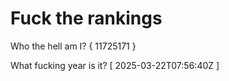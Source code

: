 # Fuck the rankings

Who the hell am I?
{ 11725171 }

What fucking year is it?
[ 2025-03-22T07:56:40Z ]
